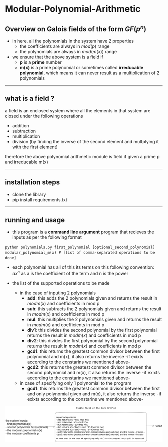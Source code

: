 # Modular-Polynomial-Arithmetic

## Overview on Galois fields of the form $GF(p^n)$
- in here, all the polynomials in the system have 2 properties 
  - the coefficients are always in $mod(p)$ range 
  - the polynomials are always in $mod(m(x))$ range
- we ensure that the above system is a field if 
  - **p** is a **prime** number 
  - **m(x)** is a prime polynomial or sometimes called **irreducable polynomial**, which means it can never result as a multiplication of 2 polynomials 

*** 

## what is a field ?
a field is an enclosed system where all the elements in that system are closed under the following operations 
- addition
- subtraction
- multiplication 
- division (by finding the inverse of the second element and multplying it with the first element)

therefore the above polynomial arithmetic module is field if given a prime p and irreducable m(x)

***

## installation steps 
- clone the library 
- pip install requirements.txt

***

## running and usage  

- this program is a **command line argument** program that recieves the inputs as per the following format 

`python polynomials.py first_polynomial [optional_second_polynomial] modular_polynomial_m(x) P [list of comma-separated operations to be done]`

- each polynomial has all of this its terms on this following convention: $ax^n$ as a is the coefficient of the term and n is the power 

- the list of the supported operations to be made 
  - in the case of inputing 2 polynomials
    - **add**: this adds the 2 polynomials given and returns the result in $mod m(x)$ and coefficients in mod p
    - **sub**: this subtracts  the 2 polynomials given and returns the result in $mod m(x)$ and coefficients in mod p
    - **mul**: this multiplies the 2 polynomials given and returns the result in $mod m(x)$ and coefficients in mod p
    - **div1**: this divides the second polynomial by the first polynomial returns the result in $mod m(x)$ and coefficients in mod p
    - **div2**: this divides the first polynomial by the second polynomial returns the result in $mod m(x)$ and coefficients in mod p
    - **gcd1**: this returns the greatest common divisor between the first polynomial and m(x), it also returns the inverse -if exixts according to the constarins we mentioned above-
    - **gcd2**: this returns the greatest common divisor between the second polynomial and m(x), it also returns the inverse -if exixts according to the constarins we mentioned above-
  - in case of specifying only 1 polynomial to the program 
    - **gcd1**: this returns the greatest common divisor between the first and only polynomial given and m(x), it also returns the inverse -if exixts according to the constarins we mentioned above-


![alt text](https://github.com/yousefelsharkawy/Modular-Polynomial-Arithmetic/blob/master/illustrations.png "illiustration image")
